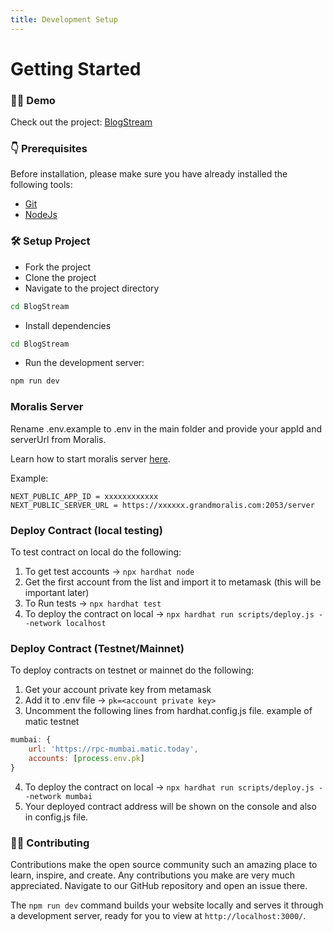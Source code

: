 ```yaml
---
title: Development Setup
---
```


# Getting Started

### 👨‍💻 Demo

Check out the project: [BlogStream](https://blogstream.com)

### 👇 Prerequisites

Before installation, please make sure you have already installed the following tools:

- [Git](https://git-scm.com/downloads)
- [NodeJs](https://nodejs.org/en/download/)

### 🛠 Setup Project

- Fork the project
- Clone the project
- Navigate to the project directory

```bash
cd BlogStream
```

- Install dependencies

```bash
cd BlogStream
```

- Run the development server:

```bash
npm run dev
```

### Moralis Server

Rename .env.example to .env in the main folder and provide your appId and serverUrl from Moralis.

Learn how to start moralis server [here](https://docs.moralis.io/moralis-server/getting-started/create-a-moralis-server).

Example:

```
NEXT_PUBLIC_APP_ID = xxxxxxxxxxxx
NEXT_PUBLIC_SERVER_URL = https://xxxxxx.grandmoralis.com:2053/server

```

### Deploy Contract (local testing)

To test contract on local do the following: <br/>

1. To get test accounts -> `npx hardhat node`
2. Get the first account from the list and import it to metamask (this will be important later)
3. To Run tests -> `npx hardhat test`
4. To deploy the contract on local -> `npx hardhat run scripts/deploy.js --network localhost`

### Deploy Contract (Testnet/Mainnet)

To deploy contracts on testnet or mainnet do the following: <br/>

1. Get your account private key from metamask
2. Add it to .env file -> `pk=<account private key>`
3. Uncomment the following lines from hardhat.config.js file. example of matic testnet

```jsx
mumbai: {
    url: 'https://rpc-mumbai.matic.today',
    accounts: [process.env.pk]
}
```

4. To deploy the contract on local -> `npx hardhat run scripts/deploy.js --network mumbai`
5. Your deployed contract address will be shown on the console and also in config.js file.

### 👨‍💻 Contributing

Contributions make the open source community such an amazing place to learn, inspire, and create. Any contributions you make are very much appreciated. Navigate to our GitHub repository and open an issue there.

The `npm run dev` command builds your website locally and serves it through a development server, ready for you to view at `http://localhost:3000/`.
